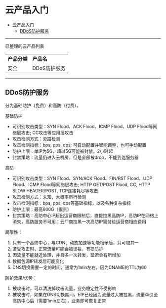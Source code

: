 # 云产品入门

<!-- TOC -->

- [云产品入门](#云产品入门)
  - [DDoS防护服务](#ddos防护服务)

<!-- /TOC -->

---

已整理的云产品列表

<table>
    <tr>
        <td><b>产品分类</b></td> 
        <td><b>产品名</b></td> 
   </tr>
    <!--tr>
        <td rowspan="2">计算</td>    
        <td>云服务器BCC</td>    
    </tr>
    <tr>
        <td>专属服务器DCC</td>    
    </tr-->
    <tr>
        <td>安全</td>    
        <td>DDoS防护服务</td>    
    </tr>
</table>


---

## DDoS防护服务

分为基础防护（免费）和高防（付费）。

基础防护
* 可识别攻击类型：SYN Flood、ACK Flood、ICMP Flood、UDP Flood等网络层攻击; CC攻击等应用层攻击
* 攻击检测方式：旁路检测
* 攻击检测指标：bps, pps, qps; 可自动配置并智能调整，也可手动配置
* 防护上限：单IP为5G，超过5G可能被封禁，2小时起
* 封禁策略：流量仍进入云机房，但是全部被drop，不能到达服务器

高防
* 可识别攻击类型：SYN Flood、SYN/ACK Flood、FIN/RST Flood、UDP Flood、ICMP Flood等网络层攻击; HTTP GET/POST Flood, CC, HTTP SLOW HEADER/POST, TCP连接耗尽等攻击
* 攻击检测方式：未知，大概率串行检测
* 攻击检测指标：bps, pps, qps等基础指标，以及各种复杂指标
* 防护上限：最高600G（很贵）
* 封禁策略：高防中心IP超出运营商限制后，直接拉黑高防IP，高防IP在网络上消失，高防服务不可用；云厂商拉黑一次高防IP需付给运营商相应费用

局限性：
1. 只有一个高防中心，与CDN、动态加速等功能相矛盾，只可取其一
2. 遭受攻击时，正常流量可能会被误拦，有损防护
3. 因流量不能就近处理，并且多一次转发，延迟会有所增加
4. 数据包源IP转发后可能变化
5. DNS切换需要一定的时间，通常为1min左右，因为CNAME的TTL为60

防护效果/优势：
1. 被攻击时，可以清洗掉攻击流量，业务稳定性不受影响
2. 被攻击时，如果在DNS切换期间，EIP已经因为流量过大被拉黑，流量牵引至高防中心后（需要1min左右），业务即可恢复正常
